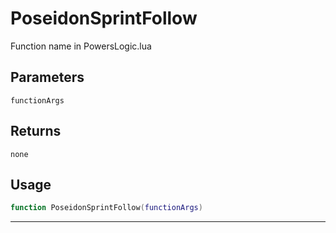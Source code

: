 # PoseidonSprintFollow
Function name in PowersLogic.lua
## Parameters
`functionArgs`
## Returns
`none`
## Usage
```lua
function PoseidonSprintFollow(functionArgs)
```
---
